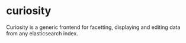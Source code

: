 curiosity
=========

Curiosity is a generic frontend for facetting, displaying and editing data from any elasticsearch index.
